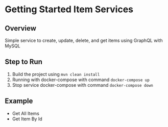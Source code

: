 # Getting Started Item Services

## Overview
Simple service to create, update, delete, and get items using GraphQL with MySQL

## Step to Run
1. Build the project using
   `mvn clean install`
2. Running with docker-compose with command
    `docker-compose up`
3. Stop service docker-compose with command
    `docker-compose down`

## Example
- Get All Items
- Get Item By Id

